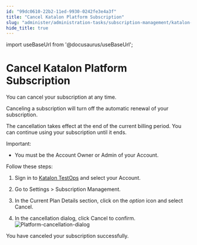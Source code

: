 ```yaml
---
id: "99dc0610-22b2-11ed-9930-0242fe3e4a3f"
title: "Cancel Katalon Platform Subscription"
slug: "administer/administration-tasks/subscription-management/katalon-platform-subscription/cancel-katalon-platform-subscription"
hide_title: true
---
```

import useBaseUrl from '@docusaurus/useBaseUrl';


# <a id="id" class="anchor_top_offset"/><a id="ariaid-title1" class="anchor_top_offset"/>Cancel <span xmlns="http://www.w3.org/1999/xhtml" className="ph">Katalon Platform</span>  Subscription

<p xmlns="http://www.w3.org/1999/xhtml" className="p">You can cancel your subscription at any time.</p> 
<p xmlns="http://www.w3.org/1999/xhtml" className="p">Canceling a subscription will turn off the automatic renewal of your subscription.</p> 
<p xmlns="http://www.w3.org/1999/xhtml" className="p">The cancellation takes effect at the end of the current billing period. You can continue using your subscription until it ends.</p> 
<div xmlns="http://www.w3.org/1999/xhtml" className="note important note_important"><span className="note__title">Important:</span> 
  <ul className="ul"><li className="li">
      <p className="p">You must be the Account Owner or Admin of your Account.</p>
    </li></ul>
</div>
<div xmlns="http://www.w3.org/1999/xhtml" className="p">Follow these steps: <ol className="ol"><li className="li">
      <p className="p">Sign in to <a className="xref j-external-link" href="https://testops.katalon.io/" target="_blank">Katalon TestOps</a> and select your Account.</p>
    </li><li className="li"><p className="p">Go to <span className="ph uicontrol">Settings</span> &gt; <span className="ph uicontrol">Subscription Management</span>.</p>  
    </li><li className="li">
      <p className="p">In the <span className="ph uicontrol">Current Plan Details</span> section, click on the <em className="ph i">option</em> icon and select <span className="ph uicontrol">Cancel</span>.</p>
    </li><li className="li">
      <p className="p">In the cancellation dialog, click <span className="ph uicontrol">Cancel</span> to confirm.<img className="image" width={500} src={useBaseUrl("/093cd1e0-37e6-11ed-9930-0242fe3e4a3f.png")} alt="Platform-cancellation-dialog" /></p>
    </li></ol></div>
<p xmlns="http://www.w3.org/1999/xhtml" className="p">You have canceled your subscription successfully.</p> 
